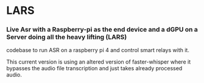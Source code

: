 # LARS
### Live Asr with a Raspberry-pi as the end device and a dGPU on a Server doing all the heavy lifting (LARS)

codebase to run ASR on a raspberry pi 4 and control smart relays with it.

This current version is using an altered version of faster-whisper where it bypasses the audio file transcription and just takes already processed audio.
